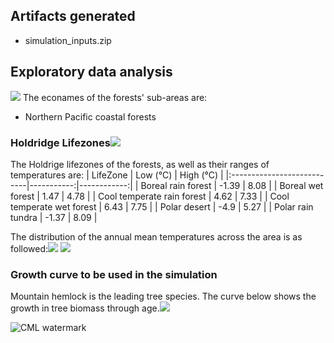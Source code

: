 ## Artifacts generated

*   simulation_inputs.zip

## Exploratory data analysis

![](https://asset.cml.dev/d1695223a24b74c173d083aecd7b399e9d42fcde?cml=png&cache-bypass=e9e9c156-c2a6-4ded-a667-bd0a802c9b80)
The econames of the forests' sub-areas are:

*   Northern Pacific coastal forests

### Holdridge Lifezones![](https://asset.cml.dev/44fb75c086570d874efb65997b58c5fc63a1b932?cml=png&cache-bypass=e62e66fd-308c-4e32-9b42-c833957d3ec3)

The Holdrige lifezones of the forests, as well as their ranges of temperatures are:
| LifeZone                   |   Low (°C) |   High (°C) |
|:---------------------------|-----------:|------------:|
| Boreal rain forest         |      -1.39 |        8.08 |
| Boreal wet forest          |       1.47 |        4.78 |
| Cool temperate rain forest |       4.62 |        7.33 |
| Cool temperate wet forest  |       6.43 |        7.75 |
| Polar desert               |      -4.9  |        5.27 |
| Polar rain tundra          |      -1.37 |        8.09 |

The distribution of the annual mean temperatures across the area is as followed:![](https://asset.cml.dev/eb3aef2a131548d389f2a04a1a5c765d32843b59?cml=png&cache-bypass=354b864a-b6ae-4ebe-9b00-06c3426a2068)
![](https://asset.cml.dev/b5e259f9d5b23b6c806d25982d553d5a4cdbb155?cml=png&cache-bypass=89b915f9-0fb5-4c0b-b576-5c88ed492606)

### Growth curve to be used in the simulation

Mountain hemlock is the leading tree species. The curve below shows the growth in tree biomass through age.![](https://asset.cml.dev/07b9e3ddf855af8f6021aa09933a05276ea9c505?cml=png&cache-bypass=d5b52421-a057-4571-8dcb-9159bad5c312)

![](https://cml.dev/watermark.png#164386c4f7087d17c49106ae89d59bd0e5e398c1 "CML watermark")
